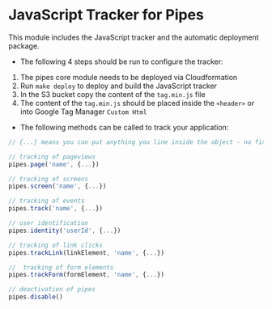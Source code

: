 # JavaScript Tracker for Pipes

This module includes the JavaScript tracker and the automatic
deployment package. 

* The following 4 steps should be run to configure the tracker:

1) The pipes core module needs to be deployed via Cloudformation
2) Run `make deploy` to deploy and build the JavaScript tracker
3) In the S3 bucket copy the content of the `tag.min.js` file
4) The content of the `tag.min.js` should be placed inside the `<header>` or
into Google Tag Manager `Custom Html`

* The following methods can be called to track your application:

```js
// {...} means you can put anything you line inside the object - no fixed schema

// tracking of pageviews
pipes.page('name', {...})

// tracking of screens
pipes.screen('name', {...})

// tracking of events
pipes.track('name', {...})

// user identification
pipes.identity('userId', {...})

// tracking of link clicks 
pipes.trackLink(linkElement, 'name', {...})

//  tracking of form elements
pipes.trackForm(formElement, 'name', {...}) 

// deactivation of pipes
pipes.disable() 
```


